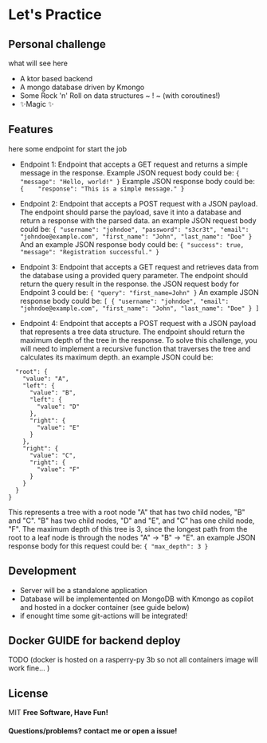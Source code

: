 # Let's Practice
## Personal challenge

what will see here
- A ktor based backend
- A mongo database driven by Kmongo
- Some Rock 'n' Roll on data structures ~ ! ~ (with coroutines!)
- ✨Magic ✨

## Features
here some endpoint for start the job
- Endpoint 1:
Endpoint that accepts a GET request and returns a simple message in the response. Example JSON request body could be:
``{
  "message": "Hello, world!"
}``
Example JSON response body could be:
``{   
  "response": "This is a simple message."
}``
- Endpoint 2: 
Endpoint that accepts a POST request with a JSON payload. The endpoint should parse the payload, save it into a database and return a response with the parsed data.
an example JSON request body could be:
``{
  "username": "johndoe",
  "password": "s3cr3t",
  "email": "johndoe@example.com",
  "first_name": "John",
  "last_name": "Doe"
}``
And an example JSON response body could be:
``{
  "success": true,
  "message": "Registration successful."
}``

-   Endpoint 3: 
Endpoint that accepts a GET request and retrieves data from the database using a provided query parameter. The endpoint should return the query result in the response.
the JSON request body for Endpoint 3 could be:
``{
 "query": "first_name=John"
}``
An example JSON response body could be:
``[
  {
    "username": "johndoe",
    "email": "johndoe@example.com",
    "first_name": "John",
    "last_name": "Doe"
  }
]``

- Endpoint 4: 
Endpoint that accepts a POST request with a JSON payload that represents a tree data structure. The endpoint should return the maximum depth of the tree in the response. To solve this challenge, you will need to implement a recursive function that traverses the tree and calculates its maximum depth.
an example JSON could be:
```{
  "root": {
    "value": "A",
    "left": {
      "value": "B",
      "left": {
        "value": "D"
      },
      "right": {
        "value": "E"
      }
    },
    "right": {
      "value": "C",
      "right": {
        "value": "F"
      }
    }
  }
}
````
This represents a tree with a root node "A" that has two child nodes, "B" and "C". "B" has two child nodes, "D" and "E", and "C" has one child node, "F". The maximum depth of this tree is 3, since the longest path from the root to a leaf node is through the nodes "A" -> "B" -> "E".
an example JSON response body for this request could be:
``{
   "max_depth": 3
}``


## Development

- Server will be a standalone application 
- Database will be implementented on MongoDB with Kmongo as copilot and hosted in a docker container (see guide below)
- if enought time some git-actions will be integrated!

## Docker GUIDE for backend deploy
TODO 
(docker is hosted on a rasperry-py 3b so not all containers image will work fine... )

## License
MIT
**Free Software, Have Fun!**
#### Questions/problems? contact me or open a issue!
